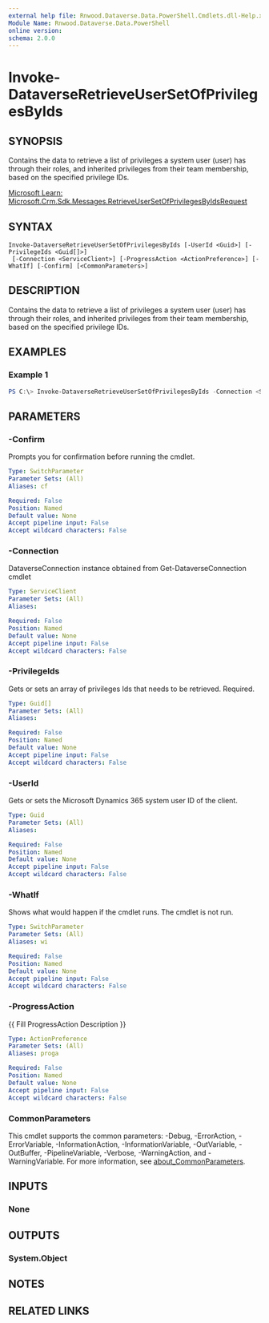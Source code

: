 ```yaml
---
external help file: Rnwood.Dataverse.Data.PowerShell.Cmdlets.dll-Help.xml
Module Name: Rnwood.Dataverse.Data.PowerShell
online version:
schema: 2.0.0
---
```


# Invoke-DataverseRetrieveUserSetOfPrivilegesByIds

## SYNOPSIS
Contains the data to retrieve a list of privileges a system user (user) has through their roles, and inherited privileges from their team membership, based on the specified privilege IDs.

[Microsoft Learn: Microsoft.Crm.Sdk.Messages.RetrieveUserSetOfPrivilegesByIdsRequest](https://learn.microsoft.com/dotnet/api/Microsoft.Crm.Sdk.Messages.RetrieveUserSetOfPrivilegesByIdsRequest)

## SYNTAX

```
Invoke-DataverseRetrieveUserSetOfPrivilegesByIds [-UserId <Guid>] [-PrivilegeIds <Guid[]>]
 [-Connection <ServiceClient>] [-ProgressAction <ActionPreference>] [-WhatIf] [-Confirm] [<CommonParameters>]
```

## DESCRIPTION
Contains the data to retrieve a list of privileges a system user (user) has through their roles, and inherited privileges from their team membership, based on the specified privilege IDs.

## EXAMPLES

### Example 1
```powershell
PS C:\> Invoke-DataverseRetrieveUserSetOfPrivilegesByIds -Connection <ServiceClient> -UserId <Guid> -PrivilegeIds <Guid>
```

## PARAMETERS

### -Confirm
Prompts you for confirmation before running the cmdlet.

```yaml
Type: SwitchParameter
Parameter Sets: (All)
Aliases: cf

Required: False
Position: Named
Default value: None
Accept pipeline input: False
Accept wildcard characters: False
```

### -Connection
DataverseConnection instance obtained from Get-DataverseConnection cmdlet

```yaml
Type: ServiceClient
Parameter Sets: (All)
Aliases:

Required: False
Position: Named
Default value: None
Accept pipeline input: False
Accept wildcard characters: False
```

### -PrivilegeIds
Gets or sets an array of privileges Ids that needs to be retrieved. Required.

```yaml
Type: Guid[]
Parameter Sets: (All)
Aliases:

Required: False
Position: Named
Default value: None
Accept pipeline input: False
Accept wildcard characters: False
```

### -UserId
Gets or sets the Microsoft Dynamics 365 system user ID of the client.

```yaml
Type: Guid
Parameter Sets: (All)
Aliases:

Required: False
Position: Named
Default value: None
Accept pipeline input: False
Accept wildcard characters: False
```

### -WhatIf
Shows what would happen if the cmdlet runs. The cmdlet is not run.

```yaml
Type: SwitchParameter
Parameter Sets: (All)
Aliases: wi

Required: False
Position: Named
Default value: None
Accept pipeline input: False
Accept wildcard characters: False
```

### -ProgressAction
{{ Fill ProgressAction Description }}

```yaml
Type: ActionPreference
Parameter Sets: (All)
Aliases: proga

Required: False
Position: Named
Default value: None
Accept pipeline input: False
Accept wildcard characters: False
```

### CommonParameters
This cmdlet supports the common parameters: -Debug, -ErrorAction, -ErrorVariable, -InformationAction, -InformationVariable, -OutVariable, -OutBuffer, -PipelineVariable, -Verbose, -WarningAction, and -WarningVariable. For more information, see [about_CommonParameters](http://go.microsoft.com/fwlink/?LinkID=113216).

## INPUTS

### None
## OUTPUTS

### System.Object
## NOTES

## RELATED LINKS
